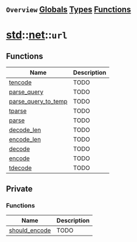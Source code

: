 ## `Overview` [Globals](./globals.md) [Types](./types.md) [Functions](./functions.md)
# [std](./../../std.md)::[net](./../net.md)::`url`
## Functions
|Name|Description|
|----|-----------|
|[tencode](#todo)|TODO|
|[parse_query](#todo)|TODO|
|[parse_query_to_temp](#todo)|TODO|
|[tparse](#todo)|TODO|
|[parse](#todo)|TODO|
|[decode_len](#todo)|TODO|
|[encode_len](#todo)|TODO|
|[decode](#todo)|TODO|
|[encode](#todo)|TODO|
|[tdecode](#todo)|TODO|
## Private
### Functions
|Name|Description|
|----|-----------|
|[should_encode](#todo)|TODO|
